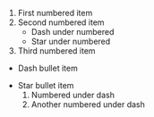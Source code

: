 1. First numbered item
2. Second numbered item
	- Dash under numbered
	* Star under numbered
3. Third numbered item
- Dash bullet item
* Star bullet item
	1. Numbered under dash
	2. Another numbered under dash